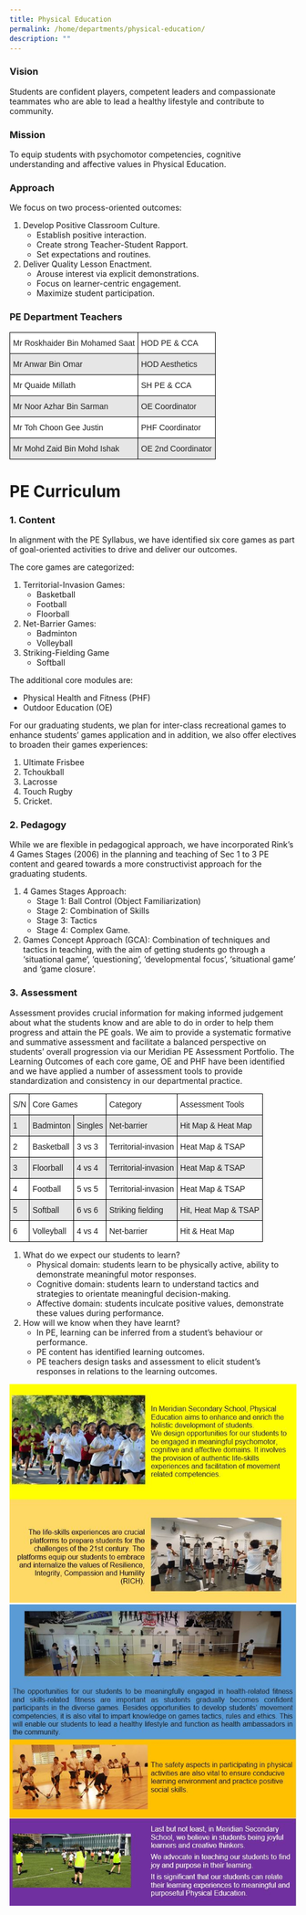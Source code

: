 ```yaml
---
title: Physical Education
permalink: /home/departments/physical-education/
description: ""
---
```

### Vision

Students are confident players, competent leaders and compassionate teammates who are able to lead a healthy lifestyle and contribute to community.

### Mission

To equip students with psychomotor competencies, cognitive understanding and affective values in Physical Education.

### Approach

We focus on two process-oriented outcomes:

1.  Develop Positive Classroom Culture.
    *   Establish positive interaction.
    *   Create strong Teacher-Student Rapport.
    *   Set expectations and routines.
2.  Deliver Quality Lesson Enactment.
    *   Arouse interest via explicit demonstrations.
    *   Focus on learner-centric engagement.
    *   Maximize student participation.

### PE Department Teachers

<style type="text/css">
.tg  {border-collapse:collapse;border-spacing:0;}
.tg td{border-color:black;border-style:solid;border-width:1px;font-family:Arial, sans-serif;font-size:14px;
  overflow:hidden;padding:10px 5px;word-break:normal;}
.tg th{border-color:black;border-style:solid;border-width:1px;font-family:Arial, sans-serif;font-size:14px;
  font-weight:normal;overflow:hidden;padding:10px 5px;word-break:normal;}
.tg .tg-h5mn{background-color:#E6E6E6;color:#222;text-align:left;vertical-align:middle}
.tg .tg-1ppo{background-color:#FFF;color:#222;text-align:left;vertical-align:middle}
</style>
<table class="tg">
<thead>
  <tr>
    <th class="tg-1ppo">Mr Roskhaider Bin Mohamed Saat</th>
    <th class="tg-1ppo">HOD PE &amp; CCA</th>
  </tr>
</thead>
<tbody>
  <tr>
    <td class="tg-h5mn">Mr Anwar Bin Omar</td>
    <td class="tg-h5mn">HOD Aesthetics</td>
  </tr>
  <tr>
    <td class="tg-1ppo">Mr Quaide Millath</td>
    <td class="tg-1ppo">SH PE &amp; CCA</td>
  </tr>
  <tr>
    <td class="tg-h5mn">Mr Noor Azhar Bin Sarman </td>
    <td class="tg-h5mn">OE Coordinator</td>
  </tr>
  <tr>
    <td class="tg-1ppo">Mr Toh Choon Gee Justin </td>
    <td class="tg-1ppo">PHF Coordinator</td>
  </tr>
  <tr>
    <td class="tg-h5mn">Mr Mohd Zaid Bin Mohd Ishak </td>
    <td class="tg-h5mn">OE 2nd Coordinator</td>
  </tr>
</tbody>
</table>

# PE Curriculum
### 1. Content

In alignment with the PE Syllabus, we have identified six core games as part of goal-oriented activities to drive and deliver our outcomes.

The core games are categorized:

1.  Territorial-Invasion Games:
    *   Basketball
    *   Football
    *   Floorball
2.  Net-Barrier Games:
    *   Badminton
    *   Volleyball
3.  Striking-Fielding Game
    *   Softball

The additional core modules are:

*   Physical Health and Fitness (PHF)
*   Outdoor Education (OE)

For our graduating students, we plan for inter-class recreational games to enhance students’ games application and in addition, we also offer electives to broaden their games experiences:

1.  Ultimate Frisbee
2.  Tchoukball
3.  Lacrosse
4.  Touch Rugby
5.  Cricket.

### 2. Pedagogy

While we are flexible in pedagogical approach, we have incorporated Rink’s 4 Games Stages (2006) in the planning and teaching of Sec 1 to 3 PE content and geared towards a more constructivist approach for the graduating students.

1.  4 Games Stages Approach:
    *   Stage 1: Ball Control (Object Familiarization)
    *   Stage 2: Combination of Skills
    *   Stage 3: Tactics
    *   Stage 4: Complex Game.
2.  Games Concept Approach (GCA): Combination of techniques and tactics in teaching, with the aim of getting students go through a ‘situational game’, ‘questioning’, ‘developmental focus’, ‘situational game’ and ‘game closure’.

### 3.&nbsp;Assessment

  
Assessment provides crucial information for making informed judgement about what the students know and are able to do in order to help them progress and attain the PE goals. We aim to provide a systematic formative and summative assessment and facilitate a balanced perspective on students’ overall progression via our Meridian PE Assessment Portfolio. The Learning Outcomes of each core game, OE and PHF have been identified and we have applied a number of assessment tools to provide standardization and consistency in our departmental practice.

<style type="text/css">
.tg  {border-collapse:collapse;border-spacing:0;}
.tg td{border-color:black;border-style:solid;border-width:1px;font-family:Arial, sans-serif;font-size:14px;
  overflow:hidden;padding:10px 5px;word-break:normal;}
.tg th{border-color:black;border-style:solid;border-width:1px;font-family:Arial, sans-serif;font-size:14px;
  font-weight:normal;overflow:hidden;padding:10px 5px;word-break:normal;}
.tg .tg-bsu7{background-color:#E6E6E6;text-align:left;vertical-align:middle}
.tg .tg-zr06{background-color:#FFF;text-align:left;vertical-align:middle}
</style>
<table class="tg">
<thead>
  <tr>
    <th class="tg-zr06">S/N</th>
    <th class="tg-zr06" colspan="2">Core Games</th>
    <th class="tg-zr06">Category</th>
    <th class="tg-zr06">Assessment Tools</th>
  </tr>
</thead>
<tbody>
  <tr>
    <td class="tg-bsu7">1</td>
    <td class="tg-bsu7">Badminton</td>
    <td class="tg-bsu7">Singles</td>
    <td class="tg-bsu7">Net-barrier</td>
    <td class="tg-bsu7">Hit Map &amp; Heat Map</td>
  </tr>
  <tr>
    <td class="tg-zr06">2</td>
    <td class="tg-zr06">Basketball</td>
    <td class="tg-zr06">3 vs 3</td>
    <td class="tg-zr06">Territorial-invasion</td>
    <td class="tg-zr06">Heat Map &amp; TSAP</td>
  </tr>
  <tr>
    <td class="tg-bsu7">3</td>
    <td class="tg-bsu7">Floorball</td>
    <td class="tg-bsu7">4 vs 4</td>
    <td class="tg-bsu7">Territorial-invasion</td>
    <td class="tg-bsu7">Heat Map &amp; TSAP</td>
  </tr>
  <tr>
    <td class="tg-zr06">4</td>
    <td class="tg-zr06">Football</td>
    <td class="tg-zr06">5 vs 5</td>
    <td class="tg-zr06">Territorial-invasion</td>
    <td class="tg-zr06">Heat Map &amp; TSAP</td>
  </tr>
  <tr>
    <td class="tg-bsu7">5</td>
    <td class="tg-bsu7">Softball</td>
    <td class="tg-bsu7">6 vs 6</td>
    <td class="tg-bsu7">Striking fielding</td>
    <td class="tg-bsu7">Hit, Heat Map &amp; TSAP</td>
  </tr>
  <tr>
    <td class="tg-zr06">6</td>
    <td class="tg-zr06">Volleyball</td>
    <td class="tg-zr06">4 vs 4</td>
    <td class="tg-zr06">Net-barrier</td>
    <td class="tg-zr06">Hit &amp; Heat Map</td>
  </tr>
</tbody>
</table>

1.  What do we expect our students to learn?
    *   Physical domain: students learn to be physically active, ability to demonstrate meaningful motor responses.
    *   Cognitive domain: students learn to understand tactics and strategies to orientate meaningful decision-making.
    *   Affective domain: students inculcate positive values, demonstrate these values during performance.
2.  How will we know when they have learnt?
    *   In PE, learning can be inferred from a student’s behaviour or performance.
    *   PE content has identified learning outcomes.
    *   PE teachers design tasks and assessment to elicit student’s responses in relations to the learning outcomes.

![](/images/PE1.jpg)
![](/images/PE3.jpg)